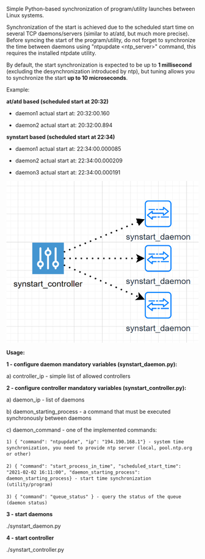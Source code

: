 Simple Python-based synchronization of program/utility launches between Linux systems.

Synchronization of the start is achieved due to the scheduled start time on several TCP daemons/servers (similar to at/atd, but much more precise). Before syncing the start of the program/utility, do not forget to synchronize the time between daemons using "ntpupdate <ntp_server>" command, this requires the installed ntpdate utility.

By default, the start synchronization is expected to be up to <b>1 millisecond</b> (excluding the desynchronization introduced by ntp), but tuning allows you to synchronize the start <b>up to 10 microseconds</b>.

Example:

<b>at/atd based (scheduled start at 20:32)</b>

- daemon1 actual start at: 20:32:00.160

- daemon2 actual start at: 20:32:00.894

<b>synstart based (scheduled start at 22:34)</b>

- daemon1 actual start at: 22:34:00.000085

- daemon2 actual start at: 22:34:00.000209

- daemon3 actual start at: 22:34:00.000191

![alt text](https://raw.githubusercontent.com/w3ril/synstart/main/synstart.png)

<b> Usage: </b>

<b> 1 - configure daemon mandatory variables (synstart_daemon.py): </b>
   
   a) controller_ip - simple list of allowed controllers
   
<b> 2 - configure controller mandatory variables (synstart_controller.py): </b>

  a) daemon_ip - list of daemons
  
  b) daemon_starting_process - a command that must be executed synchronously between daemons
  
  c) daemon_command - one of the implemented commands:
  
    1) { "command": "ntpupdate", "ip": "194.190.168.1"} - system time synchronization, you need to provide ntp server (local, pool.ntp.org or other)
    
    2) { "command": "start_process_in_time", "scheduled_start_time": "2021-02-02 16:11:00", "daemon_starting_process": daemon_starting_process} - start time synchronization (utility/program)
    
    3) { "command": "queue_status" } - query the status of the queue (daemon status)
    
<b> 3 - start daemons </b>

   ./synstart_daemon.py
  
<b> 4 - start controller </b>

   ./synstart_controller.py
  
